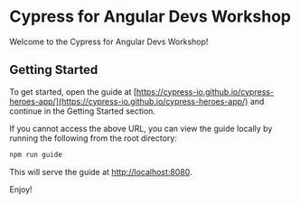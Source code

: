# Cypress for Angular Devs Workshop

Welcome to the Cypress for Angular Devs Workshop!

## Getting Started

To get started, open the guide at
[https://cypress-io.github.io/cypress-heroes-app/](https://cypress-io.github.io/cypress-heroes-app/)
and continue in the Getting Started section.

If you cannot access the above URL, you can view the guide locally by running
the following from the root directory:

```bash
npm run guide
```

This will serve the guide at [http://localhost:8080](http://localhost:8080).

Enjoy!
